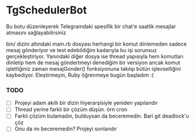 # TgSchedulerBot
Bu botu düzenleyerek Telegramdaki spesifik bir chat'e saatlik mesajlar atmasını sağlayabilirsiniz


bin/ dizini altındaki main.rb dosyası herhangi bir komut dinlemeden sadece mesaj gönderiyor ve test edebildiğim kadarıyla bu işi sorunsuz gerçekleştiriyor. Yanındaki diğer dosya ise thread yapısıyla hem komutları dinletip hem de mesaj göndertmeyi denediğim bir versiyon ancak komut işlettiğiniz zaman mesajGonder() fonksiyonuna takılıp bütün işlevselliğini kaybediyor. Eleştirmeyin, Ruby öğrenmeye bugün başladım :(

### TODO
- [ ] Projeyi adam akıllı bir dizin hiyerarşisiyle yeniden yapılandır
- [ ] Thread yerine farklı bir çözüm düşün. örn cron
- [ ] Farklı çözüm bulamadın, bulduysan da beceremedin. Bari git deadlock'u çöz
- [ ] Onu da mı beceremedin? Projeyi sonlandır
